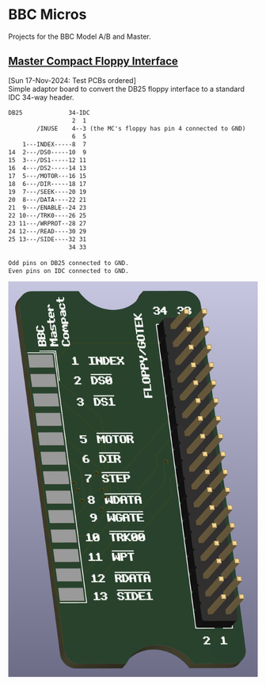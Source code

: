 # BBC Micros
 Projects for the BBC Model A/B and Master.

## [Master Compact Floppy Interface](/Master_Compact_FDC_Interface)
[Sun 17-Nov-2024: Test PCBs ordered]<br>
Simple adaptor board to convert the DB25 floppy interface to a standard IDC 34-way header.
<br>
```
DB25             34-IDC
                  2  1
        /INUSE    4--3 (the MC's floppy has pin 4 connected to GND)
                  6  5
    1---INDEX-----8  7
14  2---/DS0-----10  9
15  3---/DS1-----12 11
16  4---/DS2-----14 13
17  5---/MOTOR---16 15
18  6---/DIR-----18 17
19  7---/SEEK----20 19
20  8---/DATA----22 21
21  9---/ENABLE--24 23
22 10---/TRK0----26 25
23 11---/WRPROT--28 27
24 12---/READ----30 29
25 13---/SIDE----32 31
                 34 33

Odd pins on DB25 connected to GND.
Even pins on IDC connected to GND.
```

![3D render of board](/Master_Compact_FDC_Interface/BBC_Master_Compact_Gotek_3D.png)

